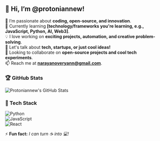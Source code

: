 ## 👋 Hi, I’m @protoniannew!  

🔭 I’m passionate about **coding, open-source, and innovation**.  
🌱 Currently learning **[technology/frameworks you're learning, e.g., JavaScript, Python, AI, Web3]**.  
💡 I love working on **exciting projects, automation, and creative problem-solving**.  
💬 Let's talk about **tech, startups, or just cool ideas!**  
💞 Looking to collaborate on **open-source projects and cool tech experiments**.  
📫 Reach me at **narayanoveryann@gmail.com**.  

### 🏆 GitHub Stats  
![Protoniannew's GitHub Stats](https://github-readme-stats.vercel.app/api?username=protoniannew&show_icons=true&theme=radical)  

### 🚀 Tech Stack  
![Python](https://img.shields.io/badge/Python-3776AB?style=for-the-badge&logo=python&logoColor=white)  
![JavaScript](https://img.shields.io/badge/JavaScript-F7DF1E?style=for-the-badge&logo=javascript&logoColor=black)  
![React](https://img.shields.io/badge/React-20232A?style=for-the-badge&logo=react&logoColor=61DAFB)  


⚡ **Fun fact:** *I can turn ☕ into 💻!*  

<!---
protoniannew/protoniannew is a ✨ special ✨ repository because its `README.md` (this file) appears on your GitHub profile.
You can click the Preview link to take a look at your changes.
--->

